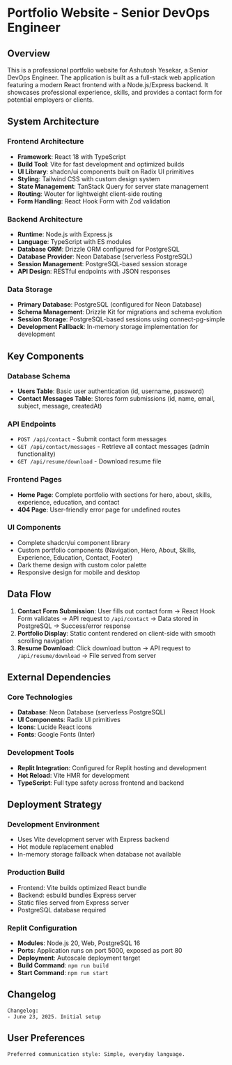 # Portfolio Website - Senior DevOps Engineer

## Overview

This is a professional portfolio website for Ashutosh Yesekar, a Senior DevOps Engineer. The application is built as a full-stack web application featuring a modern React frontend with a Node.js/Express backend. It showcases professional experience, skills, and provides a contact form for potential employers or clients.

## System Architecture

### Frontend Architecture
- **Framework**: React 18 with TypeScript
- **Build Tool**: Vite for fast development and optimized builds
- **UI Library**: shadcn/ui components built on Radix UI primitives
- **Styling**: Tailwind CSS with custom design system
- **State Management**: TanStack Query for server state management
- **Routing**: Wouter for lightweight client-side routing
- **Form Handling**: React Hook Form with Zod validation

### Backend Architecture
- **Runtime**: Node.js with Express.js
- **Language**: TypeScript with ES modules
- **Database ORM**: Drizzle ORM configured for PostgreSQL
- **Database Provider**: Neon Database (serverless PostgreSQL)
- **Session Management**: PostgreSQL-based session storage
- **API Design**: RESTful endpoints with JSON responses

### Data Storage
- **Primary Database**: PostgreSQL (configured for Neon Database)
- **Schema Management**: Drizzle Kit for migrations and schema evolution
- **Session Storage**: PostgreSQL-based sessions using connect-pg-simple
- **Development Fallback**: In-memory storage implementation for development

## Key Components

### Database Schema
- **Users Table**: Basic user authentication (id, username, password)
- **Contact Messages Table**: Stores form submissions (id, name, email, subject, message, createdAt)

### API Endpoints
- `POST /api/contact` - Submit contact form messages
- `GET /api/contact/messages` - Retrieve all contact messages (admin functionality)
- `GET /api/resume/download` - Download resume file

### Frontend Pages
- **Home Page**: Complete portfolio with sections for hero, about, skills, experience, education, and contact
- **404 Page**: User-friendly error page for undefined routes

### UI Components
- Complete shadcn/ui component library
- Custom portfolio components (Navigation, Hero, About, Skills, Experience, Education, Contact, Footer)
- Dark theme design with custom color palette
- Responsive design for mobile and desktop

## Data Flow

1. **Contact Form Submission**: User fills out contact form → React Hook Form validates → API request to `/api/contact` → Data stored in PostgreSQL → Success/error response
2. **Portfolio Display**: Static content rendered on client-side with smooth scrolling navigation
3. **Resume Download**: Click download button → API request to `/api/resume/download` → File served from server

## External Dependencies

### Core Technologies
- **Database**: Neon Database (serverless PostgreSQL)
- **UI Components**: Radix UI primitives
- **Icons**: Lucide React icons
- **Fonts**: Google Fonts (Inter)

### Development Tools
- **Replit Integration**: Configured for Replit hosting and development
- **Hot Reload**: Vite HMR for development
- **TypeScript**: Full type safety across frontend and backend

## Deployment Strategy

### Development Environment
- Uses Vite development server with Express backend
- Hot module replacement enabled
- In-memory storage fallback when database not available

### Production Build
- Frontend: Vite builds optimized React bundle
- Backend: esbuild bundles Express server
- Static files served from Express server
- PostgreSQL database required

### Replit Configuration
- **Modules**: Node.js 20, Web, PostgreSQL 16
- **Ports**: Application runs on port 5000, exposed as port 80
- **Deployment**: Autoscale deployment target
- **Build Command**: `npm run build`
- **Start Command**: `npm run start`

## Changelog

```
Changelog:
- June 23, 2025. Initial setup
```

## User Preferences

```
Preferred communication style: Simple, everyday language.
```

